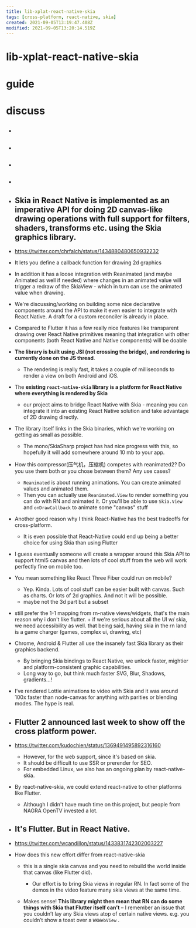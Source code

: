 ```yaml
---
title: lib-xplat-react-native-skia
tags: [cross-platform, react-native, skia]
created: 2021-09-05T13:19:47.408Z
modified: 2021-09-05T13:20:14.519Z
---
```


# lib-xplat-react-native-skia

# guide

# discuss
- ## 

- ## 

- ## 

- ## 

- ## Skia in React Native is implemented as an imperative API for doing 2D canvas-like drawing operations with full support for filters, shaders, transforms etc. using the Skia graphics library.
- https://twitter.com/chrfalch/status/1434880480650932232
- It lets you define a callback function for drawing 2d graphics 
- In addition it has a loose integration with Reanimated (and maybe Animated as well if needed) where changes in an animated value will trigger a redraw of the SkiaView - which in turn can use the animated value when drawing.
- We're discussing/working on building some nice declarative components around the API to make it even easier to integrate with React Native. A draft for a custom reconciler is already in place.
- Compared to Flutter it has a few really nice features like transparent drawing over React Native primitives meaning that integration with other components (both React Native and Native components) will be doable
- **The library is built using JSI (not crossing the bridge), and rendering is currently done on the JS thread**. 
  - The rendering is really fast, it takes a couple of milliseconds to render a view on both Android and iOS.
- The **existing `react-native-skia` library is a platform for React Native where everything is rendered by Skia**
  - our project aims to bridge React Native with Skia - meaning you can integrate it into an existing React Native solution and take advantage of 2D drawing directly.
- The library itself links in the Skia binaries, which we're working on getting as small as possible. 
  - The mono/SkiaSharp project has had nice progress with this, so hopefully it will add somewhere around 10 mb to your app.

- How this compressor(压气机，压缩机) competes with reanimated2? Do you use them both or you chose between them? Any use cases?
  - `Reanimated` is about running animations. You can create animated values and animated them. 
  - Then you can actually use `Reanimated.View` to render something you can do with RN and animated it. Or you'll be able to use `Skia.View` and `onDrawCallback` to animate some "canvas" stuff

- Another good reason why I think React-Native has the best tradeoffs for cross-platform. 
  - It is even possible that React-Native could end up being a better choice for using Skia than using Flutter 
- I guess eventually someone will create a wrapper around this Skia API to support html5 canvas and then lots of cool stuff from the web will work perfectly fine on mobile too.
- You mean something like React Three Fiber could run on mobile?
  - Yep. Kinda. Lots of cool stuff can be easier built with canvas. Such as charts. Or lots of 2d graphics. And not it will be possible.
  - maybe not the 3d part but a subset

- still prefer the 1-1 mapping from rn-native views/widgets, that's the main reason why i don't like flutter. + if we're serious about all the UI w/ skia, we need accessibility as well. that being said, having skia in the rn land is a game charger (games, complex ui, drawing, etc)

- Chrome, Android & Flutter all use the insanely fast Skia library as their graphics backend.
  - By bringing Skia bindings to React Native, we unlock faster, mightier and platform-consistent graphic capabilities.
  - Long way to go, but think much faster SVG, Blur, Shadows, gradients…!
- I’ve rendered Lottie animations to video with Skia and it was around 100x faster than node-canvas for anything with parities or blending modes. The hype is real.

- ## Flutter 2 announced last week to show off the cross platform power.
- https://twitter.com/kudochien/status/1369491495892316160
  - However, for the web support, since it's based on skia. 
  - It should be difficult to use SSR or prerender for SEO.
  - For embedded Linux, we also has an ongoing plan by react-native-skia.
- By react-native-skia, we could extend react-native to other platforms like Flutter.
  - Although I didn't have much time on this project, but people from NAGRA OpenTV invested a lot.

- ## It's Flutter. But in React Native.
- https://twitter.com/wcandillon/status/1433831742302003227
- How does this new effort differ from react-native-skia
  - this is a single skia canvas and you need to rebuild the world inside that canvas (like Flutter did). 

    - Our effort is to bring Skia views in regular RN. In fact some of the demos in the video feature many skia views at the same time.

  - Makes sense! **This library might then mean that RN can do some things with Skia that Flutter itself can’t** – I remember an issue that you couldn’t lay any Skia views atop of certain native views. e.g. you couldn’t show a toast over a `WKWebView` .
